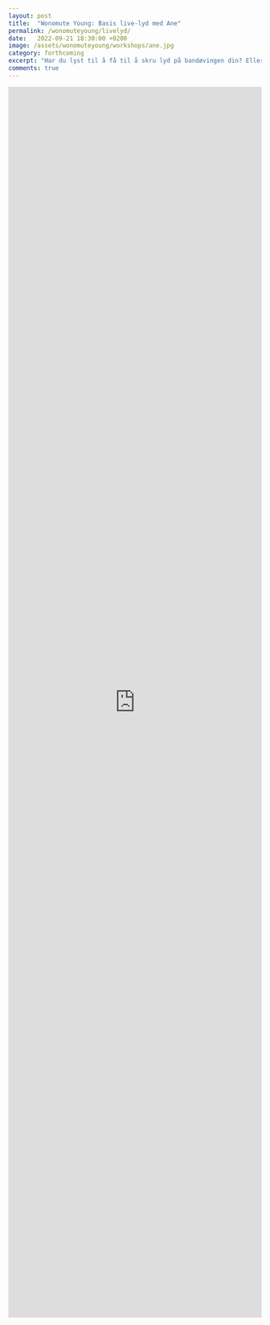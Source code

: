 ```yaml
---
layout: post
title:  "Wonomute Young: Basis live-lyd med Ane"
permalink: /wonomuteyoung/livelyd/
date:   2022-09-21 18:30:00 +0200
image: /assets/wonomuteyoung/workshops/ane.jpg
category: forthcoming
excerpt: "Har du lyst til å få til å skru lyd på bandøvingen din? Eller for deg selv? Eller lære om scenelyd?"
comments: true
---
```

<iframe src="https://docs.google.com/forms/d/e/1FAIpQLSeRkuywtzvsMudl9SGgzfY2-1X-nywgU7tbwR8FBm7IivkhNQ/viewform?embedded=true" width="100%" height="2448" frameborder="0" marginheight="0" marginwidth="0">Laster inn …</iframe>